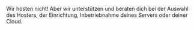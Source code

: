 Wir hosten nicht! Aber wir unterstützen und beraten dich bei der Auswahl des Hosters, der Einrichtung, Inbetriebnahme deines Servers oder deiner Cloud.
